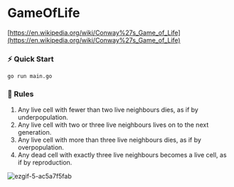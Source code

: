 # GameOfLife

[https://en.wikipedia.org/wiki/Conway%27s_Game_of_Life](https://en.wikipedia.org/wiki/Conway%27s_Game_of_Life)

### ⚡️ Quick Start 

```
go run main.go
```

### 🦠 Rules

1. Any live cell with fewer than two live neighbours dies, as if by underpopulation.
2. Any live cell with two or three live neighbours lives on to the next generation.
3. Any live cell with more than three live neighbours dies, as if by overpopulation.
4. Any dead cell with exactly three live neighbours becomes a live cell, as if by reproduction.

![ezgif-5-ac5a7f5fab](https://user-images.githubusercontent.com/21371972/172141409-c6aa23f0-2a57-42bd-b3c6-a59a71f9dd75.gif)
